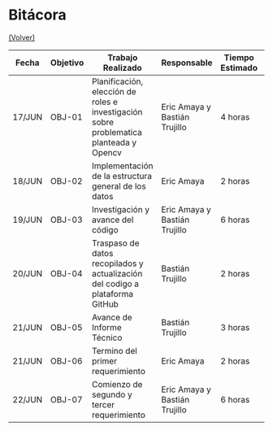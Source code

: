 # Bitácora

[(Volver)](../README.md)

| Fecha  | Objetivo  | Trabajo Realizado | Responsable | Tiempo Estimado | Tiempo Real |
|--------|-----------|-------------------|-------------|-----------------|-------------|
| 17/JUN | OBJ-01    | Planificación, elección de roles e investigación sobre problematica planteada y Opencv| Eric Amaya y Bastián Trujillo | 4 horas | 8 horas |
| 18/JUN | OBJ-02    | Implementación de la estructura general de los datos | Eric Amaya |  2 horas | 4 horas |
| 19/JUN | OBJ-03    | Investigación y avance del código | Eric Amaya y Bastián Trujillo |  6 horas | 8 horas |
| 20/JUN | OBJ-04    | Traspaso de datos recopilados y actualización del codigo a plataforma GitHub | Bastián Trujillo | 2 horas | 5 horas |
| 21/JUN | OBJ-05    | Avance de Informe Técnico | Bastián Trujillo |  3 horas | 6 horas |
| 21/JUN | OBJ-06    | Termino del primer requerimiento | Eric Amaya | 2 horas | 5 horas |
| 22/JUN | OBJ-07    | Comienzo de segundo y tercer requerimiento | Eric Amaya y Bastián Trujillo |  6 horas | X horas |
